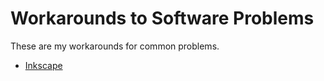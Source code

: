 # Workarounds to Software Problems

These are my workarounds for common problems.

- [Inkscape](./Inkscape/README.md)


